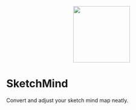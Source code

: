 <div align=center>
    <img width="150" height="150" src="https://raw.githubusercontent.com/malloc-0/SketchMind/master/SketchMind.Resources/Icons/Main_300_300.png"/>
</div>

# SketchMind
Convert and adjust your sketch mind map neatly.
